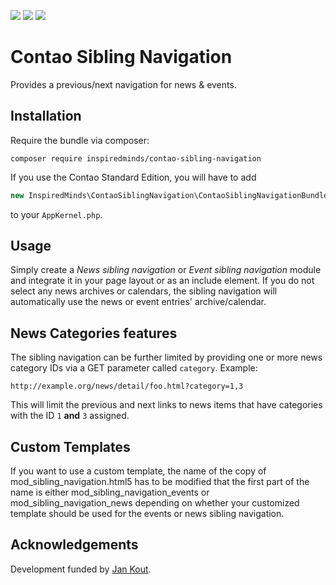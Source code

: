 [![](https://img.shields.io/maintenance/yes/2019.svg)](https://github.com/inspiredminds/contao-sibling-navigation)
[![](https://img.shields.io/packagist/v/inspiredminds/contao-sibling-navigation.svg)](https://packagist.org/packages/inspiredminds/contao-sibling-navigation)
[![](https://img.shields.io/packagist/dt/inspiredminds/contao-sibling-navigation.svg)](https://packagist.org/packages/inspiredminds/contao-sibling-navigation)

Contao Sibling Navigation
=====================

Provides a previous/next navigation for news & events.

## Installation

Require the bundle via composer:
```
composer require inspiredminds/contao-sibling-navigation
```
If you use the Contao Standard Edition, you will have to add
```php
new InspiredMinds\ContaoSiblingNavigation\ContaoSiblingNavigationBundle()
```
to your `AppKernel.php`.

## Usage

Simply create a _News sibling navigation_ or _Event sibling navigation_ module and integrate it in your page layout or as an include element. If you do not select any news archives or calendars, the sibling navigation will automatically use the news or event entries' archive/calendar.

## News Categories features

The sibling navigation can be further limited by providing one or more news category IDs via a GET parameter called `category`. Example:
```
http://example.org/news/detail/foo.html?category=1,3
```
This will limit the previous and next links to news items that have categories with the ID `1` __and__ `3` assigned.

## Custom Templates

If you want to use a custom template, the name of the copy of mod_sibling_navigation.html5 has to be modified that the first part of the name is either mod_sibling_navigation_events or mod_sibling_navigation_news depending on whether your customized template should be used for the events or news sibling navigation.

## Acknowledgements

Development funded by [Jan Kout](https://www.jankout.eu).
